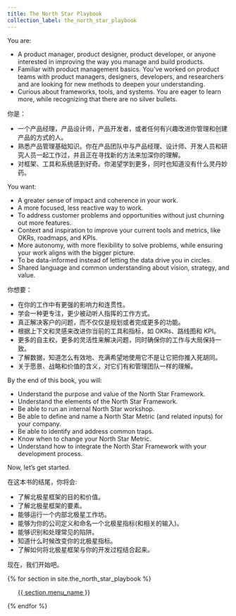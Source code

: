 ```yaml
---
title: The North Star Playbook
collection_label: the_north_star_playbook
---
```

You are:

- A product manager, product designer, product developer, or anyone interested in improving the way you manage and build products.
- Familiar with product management basics. You’ve worked on product teams with product managers, designers, developers, and researchers and are looking for new methods to deepen your understanding.
- Curious about frameworks, tools, and systems. You are eager to learn more, while recognizing that there are no silver bullets.

你是：

- 一个产品经理，产品设计师，产品开发者，或者任何有兴趣改进你管理和创建产品的方式的人。
- 熟悉产品管理基础知识。你在产品团队中与产品经理、设计师、开发人员和研究人员一起工作过，并且正在寻找新的方法来加深你的理解。
- 对框架、工具和系统感到好奇。你渴望学到更多，同时也知道没有什么灵丹妙药。

You want:

- A greater sense of impact and coherence in your work.
- A more focused, less reactive way to work.
- To address customer problems and opportunities without just churning out more features.
- Context and inspiration to improve your current tools and metrics, like OKRs, roadmaps, and KPIs.
- More autonomy, with more flexibility to solve problems, while ensuring your work aligns with the bigger picture.
- To be data-informed instead of letting the data drive you in circles.
- Shared language and common understanding about vision, strategy, and value.


你想要：

- 在你的工作中有更强的影响力和连贯性。
- 学会一种更专注，更少被动听人指挥的工作方式。
- 真正解决客户的问题，而不仅仅是规划或者完成更多的功能。
- 根据上下文和灵感来改进你当前的工具和指标，如 OKRs、路线图和 KPI。
- 更多的自主权，更多的灵活性来解决问题，同时确保你的工作与大局保持一致。
- 了解数据，知道怎么有效地、充满希望地使用它不是让它把你推入死胡同。
- 关于愿景、战略和价值的含义，对它们有和管理团队一样的理解。

By the end of this book, you will:

- Understand the purpose and value of the North Star Framework.
- Understand the elements of the North Star Framework.
- Be able to run an internal North Star workshop.
- Be able to define and name a North Star Metric (and related inputs) for your company.
- Be able to identify and address common traps.
- Know when to change your North Star Metric.
- Understand how to integrate the North Star Framework with your development process.

Now, let’s get started.

在这本书的结尾，你将会:

- 了解北极星框架的目的和价值。
- 了解北极星框架的要素。
- 能够运行一个内部北极星工作坊。
- 能够为你的公司定义和命名一个北极星指标(和相关的输入)。
- 能够识别和处理常见的陷阱。
- 知道什么时候改变你的北极星指标。
- 了解如何将北极星框架与你的开发过程结合起来。

现在，我们开始吧。

{% for section in site.the_north_star_playbook %}
<ul><a href="{{ section.url }}">{{  section.menu_name }}</a></ul>
{% endfor %}

